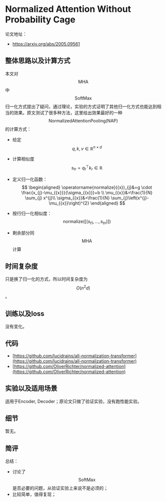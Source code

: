 # Normalized Attention Without Probability Cage

论文地址：

- https://arxiv.org/abs/2005.09561



## 整体思路以及计算方式

本文对$$\mathrm{MHA}$$中$$\mathrm{SoftMax}$$归一化方式提出了疑问，通过理论，实验的方式证明了其他归一化方式也能达到相当的效果。原文测试了很多种方法，这里给出效果最好的一种$$\mathrm{Normalized Attention Pooling (NAP)}$$的计算方式：

- 给定$$q, k, v\in \mathbb R^{n\times d}$$

- 计算相似度$$s_{tr}= q_t^{\top} k_r \in \mathbb R$$

- 定义归一化函数：
  $$
  \begin{aligned}
  \operatorname{normalize}({x})_{j}&=g \cdot \frac{x_{j}-\mu_{{x}}}{\sigma_{{x}}}+b \\
  \mu_{{x}}&=\frac{1}{N} \sum_{j} x^{j}\\
  \sigma_{{x}}&=\frac{1}{N} \sum_{j}\left(x^{j}-\mu_{{x}}\right)^{2}
  \end{aligned}
  $$

- 按行归一化相似度：$$\mathrm{normalize}([(s_{t1},\ldots,s_{tn})])$$

- 剩余部分同$$\mathrm{MHA}$$计算



## 时间复杂度

只是换了归一化的方式，所以时间复杂度为$$O(n^2 d)$$。



## 训练以及loss

没有变化。



## 代码

- [https://github.com/lucidrains/all-normalization-transformer](https://github.com/lucidrains/all-normalization-transformer)
- [https://github.com/OliverRichter/normalized-attention](https://github.com/OliverRichter/normalized-attention)



## 实验以及适用场景

适用于Encoder, Decoder；原论文只做了验证实验，没有跑性能实验。



## 细节

暂无。



## 简评

总结：

- 讨论了$$\mathrm{SoftMax}$$是否必要的问题，从验证实验上来说不是必须的；
- 比较简单，值得复现；
